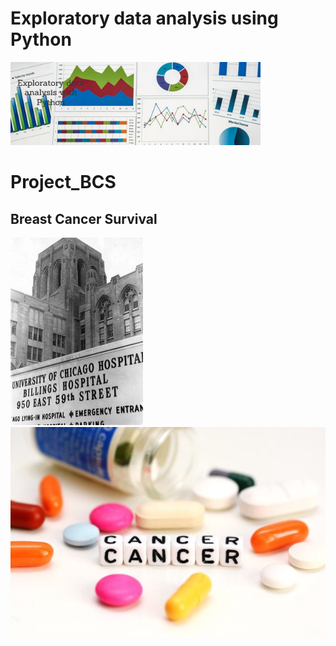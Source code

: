 # Exploratory data analysis using Python
![](Project_BCS/Images/EDA2.png)

# Project_BCS
## Breast Cancer Survival

![](Project_BCS/Images/Hosp.jpg)
![](Project_BCS/Images/Canc.jpeg)
